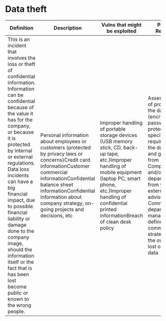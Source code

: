 # Data theft

| Definition      | Description | Vulns that might be exploited | Possible Response |
| ----------- | ----------- | ----------- | ----------- |
| This is an incident that involves the loss or theft of confidential information. Information can be confidential because of the value it has for the company, or because it is protected by internal or external regulations. Data loss incidents can have a big financial impact, due to possible financial liability or damage done to the company image, should the information itself or the fact that is has been lost become public or known to the wrong people. | Personal information about employees or customers (protected by privacy laws or concerns)Credit card informationCustomer commercial informationConfidential balance sheet informationConfidential information about company strategy, on-going projects and decisions, etc | Improper handling of portable storage devices (USB memory stick, CD, back-up tape, etc.)Improper handling of mobile equipment (laptop PC, smart phone, etc.)Improper handling of confidential printed informationBreach of clean desk policy | Assess the level of protection of the data, if any (encryption, password protection, specific device required to read the data)Inform and get advice from Compliance and/or the legal department or from your external legal adviserInform Communications department and management, define a communication strategyInform the owner of the lost or stolen data |
